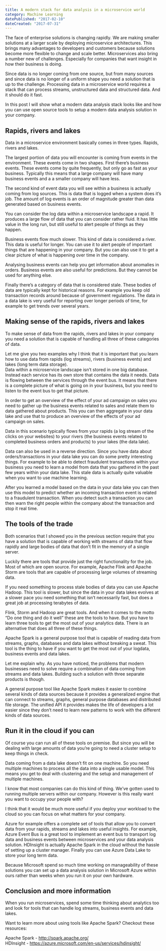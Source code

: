 ```yaml
---
title: A modern stack for data analysis in a microservice world
category: Machine Learning
datePublished: "2017-02-10"
dateCreated: "2017-07-31"
---
```


<!--kg-card-begin: markdown--><p>The face of enterprise solutions is changing rapidly. We are making smaller solutions at a larger scale by deploying microservice architectures. This brings many advantages to developers and customers because solutions become more flexible to change and scale better. Microservices also bring a number new of challenges. Especially for companies that want insight in how their business is doing.</p>
<p>Since data is no longer coming from one source, but from many sources and since data is no longer of a uniform shape you need a solution that is up to the challenge. Processing data in a microservice world requires a stack that can process streams, unstructured data and structured data. And it should do it fast.</p>
<p>In this post I will show what a modern data analysis stack looks like and how you can use open source tools to setup a modern data analysis solution in your company.</p>
<!-- more -->
<h2 id="rapidsriversandlakes">Rapids, rivers and lakes</h2>
<p>Data in a microservice environment basically comes in three types. Rapids, rivers and lakes.</p>
<p>The largest portion of data you will encounter is coming from events in the environment. These events come in two shapes. First there’s business events. These events come by quite frequently, but only go as fast as your business. Typically this means that a large company will have many business events and a a smaller company will have less.</p>
<p>The second kind of event data you will see within a business is actually coming from log sources. This is data that is logged when a system does it’s job. The amount of log events is an order of magnitude greater than data generated based on business events.</p>
<p>You can consider the log data within a microservice landscape a rapid. It produces a large flow of data that you can consider rather fluid. It has little value in the long run, but still useful to alert people of things as they happen.</p>
<p>Business events flow much slower. This kind of data is considered a river. This data is useful for longer. You can use it to alert people of important things that are happening in your company. But you can also use it to get a clear picture of what is happening over time in the company.</p>
<p>Analysing business events can help you get information about anomalies in orders. Business events are also useful for predictions. But they cannot be used for anything else.</p>
<p>Finally there’s a category of data that is considered stale. These bodies of data are typically kept for historical reasons. For example you keep old transaction records around because of government regulations. The data in a data lake is very useful for reporting over longer periods of time, for example to get trends over several years.</p>
<h2 id="makingsenseoftherapidsriversandlakes">Making sense of the rapids, rivers and lakes</h2>
<p>To make sense of data from the rapids, rivers and lakes in your company you need a solution that is capable of handling all three of these categories of data.</p>
<p>Let me give you two examples why I think that it is important that you learn how to use data from rapids (log streams), rivers (business events) and lakes (long term data storage).<br>
Data within a microservice landscape isn’t stored in one big database. Instead each service has its own store that contains the data it needs. Data is flowing between the services through the event bus. It means that there is a complete picture of what is going on in your business, but you need to listen to the event bus to get that picture.</p>
<p>In order to get an overview of the effect of your ad campaign on sales you need to gather up the business events related to sales and relate them to data gathered about products. This you can then aggregate in your data lake and use that to produce an overview of the effects of your ad campaign on sales.</p>
<p>Data in this scenario typically flows from your rapids (a log stream of the clicks on your websites) to your rivers (the business events related to completed business orders and products) to your lakes (the data lake).</p>
<p>Data can also be used in a reverse direction. Since you have data about orders/transactions in your data lake you can do some pretty interesting things. For example to be able to detect fraudulent transactions within your business you need to learn a model from data that you gathered in the past few years within your data lake. This stale data is actually quite valuable when you want to use machine learning.</p>
<p>After you learned a model based on the data in your data lake you can then use this model to predict whether an incoming transaction event is related to a fraudulent transaction. When you detect such a transaction you can then warn the right people within the company about the transaction and stop it real time.</p>
<h2 id="thetoolsofthetrade">The tools of the trade</h2>
<p>Both scenarios that I showed you in the previous section require that you have a solution that is capable of working with streams of data that flow rapidly and large bodies of data that don’t fit in the memory of a single server.</p>
<p>Luckily there are tools that provide just the right functionality for the job. Most of which are open source. For example, Apache Flink and Apache Storm are tools that are capable of processing large volumes of streaming data.</p>
<p>If you need something to process stale bodies of data you can use Apache Hadoop. This tool is slower, but since the data in your data lakes evolves at a slower pace you need something that isn’t necessarily fast, but does a great job at processing terabytes of data.</p>
<p>Flink, Storm and Hadoop are great tools. And when it comes to the motto “Do one thing and do it well” these are the tools to have. But you have to learn three tools to get the most out of your analytics data. There is an alternative that does all three of these things.</p>
<p>Apache Spark is a general purpose tool that is capable of reading data from streams, graphs, databases and data lakes without breaking a sweat. This tool is the thing to have if you want to get the most out of your logdata, business events and data lakes.</p>
<p>Let me explain why. As you have noticed, the problems that modern businesses need to solve require a combination of data coming from streams and data lakes. Building such a solution with three separate products is though.</p>
<p>A general purpose tool like Apache Spark makes it easier to combine several kinds of data sources because it provides a generalized engine that can connect to streams, graphs, general purpose databases and distributed file storage. The unified API it provides makes the life of developers a lot easier since they don’t need to learn new patterns to work with the different kinds of data sources.</p>
<h2 id="runitinthecloudifyoucan">Run it in the cloud if you can</h2>
<p>Of course you can run all of these tools on premise. But since you will be dealing with large amounts of data you’re going to need a cluster setup to keep things in check.</p>
<p>Data coming from a data lake doesn’t fit on one machine. So you need multiple machines to process all the data into a single usable model. This means you get to deal with clustering and the setup and management of multiple machines.</p>
<p>I know that most companies can do this kind of thing. We’ve gotten used to running multiple servers within our company. However is this really want you want to occupy your people with?</p>
<p>I think that it would be much more useful if you deploy your workload to the cloud so you can focus on what matters for your company.</p>
<p>Azure for example offers a complete set of tools that allow you to convert data from your rapids, streams and lakes into useful insights. For example, Azure Event Bus is a great tool to implement an event bus to transport log data and business events between microservices and your data analysis solution. HDInsight is actually Apache Spark in the cloud without the hassle of setting up a cluster manager. Finally you can use Azure Data Lake to store your long term data.</p>
<p>Because Microsoft spend so much time working on manageability of these solutions you can set up a data analysis solution in Microsoft Azure within ours rather than weeks when you run it on your own hardware.</p>
<h2 id="conclusionandmoreinformation">Conclusion and more information</h2>
<p>When you run microservices, spend some time thinking about analytics too and look for tools that can handle log streams, business events and data lakes.</p>
<p>Want to learn more about using tools like Apache Spark? Checkout these resources:</p>
<p>Apache Spark - <a href="http://spark.apache.org/">http://spark.apache.org/</a><br>
HDInsight - <a href="https://azure.microsoft.com/en-us/services/hdinsight/">https://azure.microsoft.com/en-us/services/hdinsight/</a></p>
<!--kg-card-end: markdown-->
